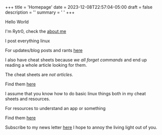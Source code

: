 +++
title = 'Homepage'
date = 2023-12-08T22:57:04-05:00
draft = false
description = ''
summary = ' '
+++

Hello World

I'm Rytr0, check the [about me](/about)

I post everything linux

For updates/blog posts and rants [here](/post)

I also have cheat sheets because *we all forget commands* and end up reading a whole article looking for them.

The cheat sheets are *not articles*.

Find them [here](/cheatSheets) 

I assume that you know how to do basic linux things both in my cheat sheets and resources.

For resources to understand an app or something

Find them [here](/resources)

Subscribe to my news letter [here](https://rytr0.substack.com/) I hope to annoy the living light out of you.
